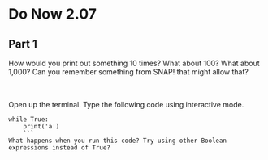 # Do Now 2.07

## Part 1

How would you print out something 10 times? What about 100? What about 1,000? Can you remember something from SNAP! that might allow that? 
<br>
<br>
<br>

Open up the terminal. Type the following code using interactive mode. 

```
while True: 
    print('a')
    ```
What happens when you run this code? Try using other Boolean expressions instead of True? 